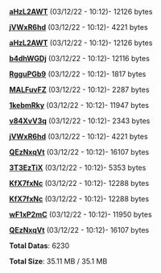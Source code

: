 [**aHzL2AWT**](/data/aHzL2AWT.txt) (03/12/22 - 10:12)- 12126 bytes

[**jVWxR6hd**](/data/jVWxR6hd.txt) (03/12/22 - 10:12)- 4221 bytes

[**aHzL2AWT**](/data/aHzL2AWT.txt) (03/12/22 - 10:12)- 12126 bytes

[**b4dhWGDj**](/data/b4dhWGDj.txt) (03/12/22 - 10:12)- 12116 bytes

[**RgguPGb9**](/data/RgguPGb9.txt) (03/12/22 - 10:12)- 1817 bytes

[**MALFuvFZ**](/data/MALFuvFZ.txt) (03/12/22 - 10:12)- 2287 bytes

[**1kebmRky**](/data/1kebmRky.txt) (03/12/22 - 10:12)- 11947 bytes

[**v84XvV3q**](/data/v84XvV3q.txt) (03/12/22 - 10:12)- 2343 bytes

[**jVWxR6hd**](/data/jVWxR6hd.txt) (03/12/22 - 10:12)- 4221 bytes

[**QEzNxqVt**](/data/QEzNxqVt.txt) (03/12/22 - 10:12)- 16107 bytes

[**3T3EzTiX**](/data/3T3EzTiX.txt) (03/12/22 - 10:12)- 5353 bytes

[**KfX7fxNc**](/data/KfX7fxNc.txt) (03/12/22 - 10:12)- 12288 bytes

[**KfX7fxNc**](/data/KfX7fxNc.txt) (03/12/22 - 10:12)- 12288 bytes

[**wF1xP2mC**](/data/wF1xP2mC.txt) (03/12/22 - 10:12)- 11950 bytes

[**QEzNxqVt**](/data/QEzNxqVt.txt) (03/12/22 - 10:12)- 16107 bytes

**Total Datas**: 6230

**Total Size**: 35.11 MB / 35.1 MB